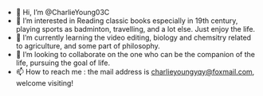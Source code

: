 - 👋 Hi, I’m @CharlieYoung03C
- 👀 I’m interested in Reading classic books especially in 19th century, playing sports as badminton, travelling, and a lot else. Just enjoy the life.
- 🌱 I’m currently learning the video editing, biology and chemsitry related to agriculture, and some part of philosophy.
- 💞️ I’m looking to collaborate on the one who can be the companion of the life, pursuing the goal of life. 
- 📫 How to reach me : the mail address is charlieyoungyqy@foxmail.com, welcome visiting!

<!---
CharlieYoung03C/CharlieYoung03C is a ✨ special ✨ repository because its `README.md` (this file) appears on your GitHub profile.
You can click the Preview link to take a look at your changes.
--->
